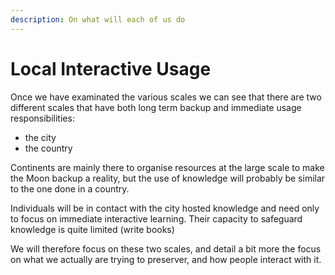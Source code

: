 ```yaml
---
description: On what will each of us do
---
```


# Local Interactive Usage

Once we have examinated the various scales we can see that there are two different scales that have both long term backup and immediate usage responsibilities:

* the city
* the country

Continents are mainly there to organise resources at the large scale to make the Moon backup a reality, but the use of knowledge will probably be similar to the one done in a country.

Individuals will be in contact with the city hosted knowledge and need only to focus on immediate interactive learning. Their capacity to safeguard knowledge is quite limited \(write books\)

We will therefore focus on these two scales, and detail a bit more the focus on what we actually are trying to preserver, and how people interact with it. 

